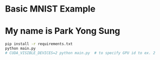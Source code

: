 # Basic MNIST Example
# My name is Park Yong Sung
```bash
pip install -r requirements.txt
python main.py
# CUDA_VISIBLE_DEVICES=2 python main.py  # to specify GPU id to ex. 2
```
